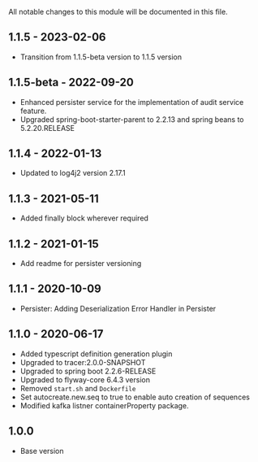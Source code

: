 
All notable changes to this module will be documented in this file.

## 1.1.5 - 2023-02-06
- Transition from 1.1.5-beta version to 1.1.5 version

## 1.1.5-beta - 2022-09-20
- Enhanced persister service for the implementation of audit service feature.
- Upgraded spring-boot-starter-parent to 2.2.13 and spring beans to 5.2.20.RELEASE

## 1.1.4 - 2022-01-13
- Updated to log4j2 version 2.17.1

## 1.1.3 - 2021-05-11

-  Added finally block wherever required

## 1.1.2 - 2021-01-15

-  Add readme for persister versioning 

## 1.1.1 - 2020-10-09

- Persister: Adding Deserialization Error Handler in Persister

## 1.1.0 - 2020-06-17

- Added typescript definition generation plugin
- Upgraded to tracer:2.0.0-SNAPSHOT
- Upgraded to spring boot 2.2.6-RELEASE
- Upgraded to flyway-core 6.4.3 version
- Removed `start.sh` and `Dockerfile`
- Set autocreate.new.seq to true to enable auto creation of sequences
- Modified kafka listner containerProperty package.

## 1.0.0

- Base version
